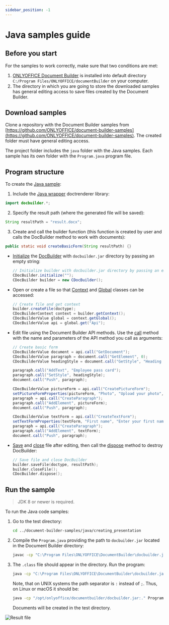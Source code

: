 ```yaml
---
sidebar_position: -1
---
```


# Java samples guide

## Before you start

For the samples to work correctly, make sure that two conditions are met:

1. [ONLYOFFICE Document Builder](https://www.onlyoffice.com/download-builder.aspx?utm_source=api) is installed into default directory `C:/Program Files/ONLYOFFICE/documentBuilder` on your computer.
2. The directory in which you are going to store the downloaded samples has general editing access to save files created by the Document Builder.

## Download samples

Clone a repository with the Document Builder samples from [https://github.com/ONLYOFFICE/document-builder-samples](https://github.com/ONLYOFFICE/document-builder-samples). The created folder must have general editing access.

The project folder includes the `java` folder with the Java samples. Each sample has its own folder with the `Program.java` program file.

## Program structure

To create the [Java sample](https://github.com/ONLYOFFICE/document-builder-samples/blob/master/java/creating_basic_form/Program.java):

1. Include the [Java wrapper](../Java/Java.md) doctrenderer library:

  ```java
  import docbuilder.*;
  ```

2. Specify the result path (where the generated file will be saved):

  ```java
  String resultPath = "result.docx";
  ```

3. Create and call the builder function (this function is created by user and calls the DocBuilder method to work with documents):

  ```java
  public static void createBasicForm(String resultPath) {}
  ```

- [Initialize](../Java/CDocBuilder/initialize.md) the [DocBuilder](../Java/CDocBuilder/CDocBuilder.md) with `docbuilder.jar` directory by passing an empty string:

  ```java
  // Initialize builder with docbuilder.jar directory by passing an empty string
  CDocBuilder.initialize("");
  CDocBuilder builder = new CDocBuilder();
  ```

- Open or create a file so that [Context](../Java/CDocBuilderContext/CDocBuilderContext.md) and [Global](../Java/CDocBuilderContext/getGlobal.md) classes can be accessed:

  ```java
  // Create file and get context
  builder.createFile(doctype);
  CDocBuilderContext context = builder.getContext();
  CDocBuilderValue global = context.getGlobal();
  CDocBuilderValue api = global.get("Api");
  ```

- Edit file using the Document Builder API methods. Use the [call](../Java/CDocBuilderValue/call.md) method with the name and parameters of the API method you call as arguments:

  ```java
  // Create basic form
  CDocBuilderValue document = api.call("GetDocument");
  CDocBuilderValue paragraph = document.call("GetElement", 0);
  CDocBuilderValue headingStyle = document.call("GetStyle", "Heading 3");

  paragraph.call("AddText", "Employee pass card");
  paragraph.call("SetStyle", headingStyle);
  document.call("Push", paragraph);

  CDocBuilderValue pictureForm = api.call("CreatePictureForm");
  setPictureFormProperties(pictureForm, "Photo", "Upload your photo", false, "Photo", "tooBig", true, false, 50, 50);
  paragraph = api.call("CreateParagraph");
  paragraph.call("AddElement", pictureForm);
  document.call("Push", paragraph);

  CDocBuilderValue textForm = api.call("CreateTextForm");
  setTextFormProperties(textForm, "First name", "Enter your first name", false, "First name", true, 13, 3, false, false);
  paragraph = api.call("CreateParagraph");
  paragraph.call("AddElement", textForm);
  document.call("Push", paragraph);
  ```

- [Save](../Java/CDocBuilder/saveFile.md) and [close](../Java/CDocBuilder/closeFile.md) file after editing, then call the [dispose](../Java/CDocBuilder/dispose.md) method to destroy DocBuilder:

  ```cpp
  // Save file and close DocBuilder
  builder.saveFile(doctype, resultPath);
  builder.closeFile();
  CDocBuilder.dispose();
  ```

## Run the sample

> JDK 8 or newer is required.

To run the Java code samples:

1. Go to the test directory:

   ```sh
   cd ../document-builder-samples/java/creating_presentation
   ```

2. Compile the `Program.java` providing the path to `docbuilder.jar` located in the Document Builder directory:

   ```sh
   javac -cp "C:\Program Files\ONLYOFFICE\DocumentBuilder\docbuilder.jar" Program.java
   ```

3. The `.class` file should appear in the directory. Run the program:

   ```sh
   java -cp "C:\Program Files\ONLYOFFICE\DocumentBuilder\docbuilder.jar;." Program
   ```

   Note, that on UNIX systems the path separator is `:` instead of `;`. Thus, on Linux or macOS it should be:

   ```sh
   java -cp "/opt/onlyoffice/documentbuilder/docbuilder.jar:." Program
   ```

   Documents will be created in the test directory.

![Result file](/assets/images/docbuilder/java-result-file.png)
